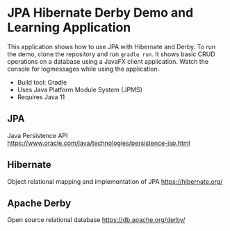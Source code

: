 # JPA Hibernate Derby Demo and Learning Application

This application shows how to use JPA with Hibernate and Derby. To run the demo, clone the repository and run `gradle run`.
It shows basic CRUD operations on a database using a JavaFX client application. Watch the console for logmessages while using the application.

* Build tool: Gradle
* Uses Java Platform Module System (JPMS)
* Requires Java 11

## JPA
Java Persistence API
https://www.oracle.com/java/technologies/persistence-jsp.html

## Hibernate
Object relational mapping and implementation of JPA
https://hibernate.org/

## Apache Derby
Open source relational database
https://db.apache.org/derby/